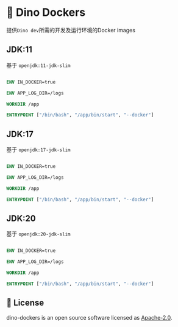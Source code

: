 <!--
 Copyright 2023 dinosdev.cn.
 SPDX-License-Identifier: Apache-2.0
-->

# 🦖 Dino Dockers
提供`Dino dev`所需的开发及运行环境的Docker images

## JDK:11
基于 `openjdk:11-jdk-slim`

```dockerfile

ENV IN_DOCKER=true

ENV APP_LOG_DIR=/logs

WORKDIR /app

ENTRYPOINT ["/bin/bash", "/app/bin/start", "--docker"]
```

## JDK:17
基于 `openjdk:17-jdk-slim`

```dockerfile

ENV IN_DOCKER=true

ENV APP_LOG_DIR=/logs

WORKDIR /app

ENTRYPOINT ["/bin/bash", "/app/bin/start", "--docker"]
```

## JDK:20
基于 `openjdk:20-jdk-slim`

```dockerfile

ENV IN_DOCKER=true

ENV APP_LOG_DIR=/logs

WORKDIR /app

ENTRYPOINT ["/bin/bash", "/app/bin/start", "--docker"]
```

## 📄 License

dino-dockers is an open source software licensed as [Apache-2.0](./LICENSE).

